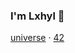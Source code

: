 
### I'm Lxhyl 👋

[universe](https://www.youtube.com/watch?v=dQw4w9WgXcQ)
· 
[42](https://www.bilibili.com/video/BV1va411w7aM)
